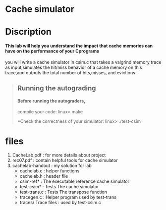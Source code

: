 # Cache simulator

# Discription 
#### This lab will help you understand the impact that cache memories can have on the performance of your Cprograms
you will write a cache simulator in csim.c that takes a valgrind memory trace as input,simulates the hit/miss behavior of a cache memory on this trace,and outputs the total number of hits,misses, and evictions.


>## Running the autograding 
>
>#### Before running the autograders,
>compile your code: linux> make
>
>*Check the correctness of your simulator: linux> ./test-csim

# files
1. CacheLab.pdf : for more details about project
2. rec07.pdf : contain helpful tools for cache simulator
3. cachelab-handout : my solution for lab
     - cachelab.c : helper functions
     - cachelab.h : header file
     - csim-ref*  : The executable reference cache simulator
     - test-csim* : Tests The cache simulator
     - test-trans.c : Tests The transpose function
     - tracegen.c : Helper program used by test-trans
     - traces/ Trace files : used by test-csim.c



